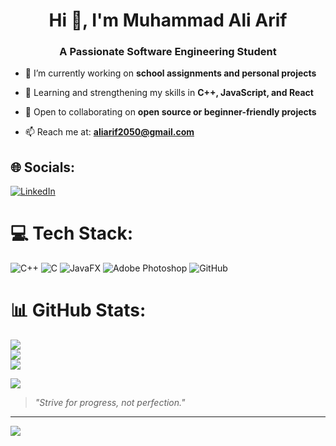 <h1 align="center">Hi 👋, I'm Muhammad Ali Arif</h1> <h3 align="center">A Passionate Software Engineering Student</h3>

-   🔭 I’m currently working on **school assignments and personal projects**
    
-   🌱 Learning and strengthening my skills in **C++, JavaScript, and React**
    

-   👯 Open to collaborating on **open source or beginner-friendly projects**
    
-   📫 Reach me at: **aliarif2050@gmail.com**


## 🌐 Socials:
[![LinkedIn](https://img.shields.io/badge/LinkedIn-%230077B5.svg?logo=linkedin&logoColor=white)](https://linkedin.com/in/muhammad-ali-arif-316317344) 

# 💻 Tech Stack:
![C++](https://img.shields.io/badge/c++-%2300599C.svg?style=for-the-badge&logo=c%2B%2B&logoColor=white) ![C](https://img.shields.io/badge/c-%2300599C.svg?style=for-the-badge&logo=c&logoColor=white) ![JavaFX](https://img.shields.io/badge/javafx-%23FF0000.svg?style=for-the-badge&logo=javafx&logoColor=white) ![Adobe Photoshop](https://img.shields.io/badge/adobe%20photoshop-%2331A8FF.svg?style=for-the-badge&logo=adobe%20photoshop&logoColor=white) ![GitHub](https://img.shields.io/badge/github-%23121011.svg?style=for-the-badge&logo=github&logoColor=white)
# 📊 GitHub Stats:
![](https://github-readme-stats.vercel.app/api?username=aliarif2050&theme=dark&hide_border=false&include_all_commits=false&count_private=true)<br/>
![](https://nirzak-streak-stats.vercel.app/?user=aliarif2050&theme=dark&hide_border=false)<br/>
![](https://github-readme-stats.vercel.app/api/top-langs/?username=aliarif2050&theme=dark&hide_border=false&include_all_commits=false&count_private=true&layout=compact)

![](https://quotes-github-readme.vercel.app/api?type=horizontal&theme=dark)
> _"Strive for progress, not perfection."_
---
[![](https://visitcount.itsvg.in/api?id=aliarif2050&icon=0&color=0)](https://visitcount.itsvg.in)


